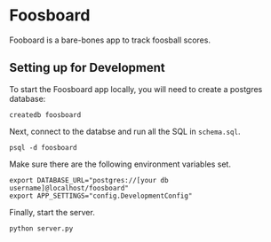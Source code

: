 # Foosboard

Fooboard is a bare-bones app to track foosball scores.

## Setting up for Development

To start the Foosboard app locally, you will need to create a postgres database:

```
createdb foosboard
```

Next, connect to the databse and run all the SQL in `schema.sql`.

```
psql -d foosboard
````

Make sure there are the following environment variables set.

```
export DATABASE_URL="postgres://[your db username]@localhost/foosboard"
export APP_SETTINGS="config.DevelopmentConfig"
```

Finally, start the server.

```
python server.py
```
